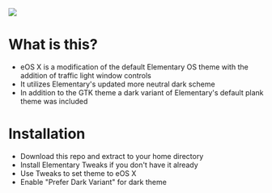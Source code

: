![](https://raw.githubusercontent.com/ipproductions/eOS-X/master/eOS%20X%20(Screenshots)/1.png)

# What is this?
- eOS X is a modification of the default Elementary OS theme with the addition of traffic light window controls
- It utilizes Elementary's updated more neutral dark scheme
- In addition to the GTK theme a dark variant of Elementary's default plank theme was included


# Installation
- Download this repo and extract to your home directory
- Install Elementary Tweaks if you don't have it already
- Use Tweaks to set theme to eOS X
- Enable "Prefer Dark Variant" for dark theme
